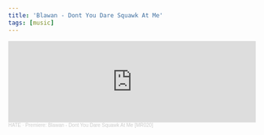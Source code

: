 ```yaml
---
title: 'Blawan - Dont You Dare Squawk At Me'
tags: [music]
---
```


<iframe loading="lazy" width="100%" height="166" scrolling="no" frameborder="no" allow="autoplay" src="https://w.soundcloud.com/player/?url=https%3A//api.soundcloud.com/tracks/1713464691&color=%23ff5500&auto_play=false&hide_related=false&show_comments=true&show_user=true&show_reposts=false&show_teaser=true"></iframe><div style="font-size: 10px; color: #cccccc;line-break: anywhere;word-break: normal;overflow: hidden;white-space: nowrap;text-overflow: ellipsis; font-family: Interstate,Lucida Grande,Lucida Sans Unicode,Lucida Sans,Garuda,Verdana,Tahoma,sans-serif;font-weight: 100;"><a href="https://soundcloud.com/hate_music" title="HATE" target="_blank" style="color: #cccccc; text-decoration: none;">HATE</a> · <a href="https://soundcloud.com/hate_music/premiere-blawan-dont-you-dare-squawk-at-me-mr020" title="Premiere: Blawan - Dont You Dare Squawk At Me [MR020]" target="_blank" style="color: #cccccc; text-decoration: none;">Premiere: Blawan - Dont You Dare Squawk At Me [MR020]</a></div>
